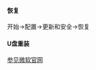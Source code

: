 #### 恢复
开始->配置->更新和安全->恢复
#### U盘重装
[参见微软官网](https://www.microsoft.com/zh-cn/software-download/windows10)